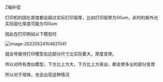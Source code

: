 Z轴补偿

打印机的固化厚度都会超过实际打印层厚，比如打印层厚为50um，此时的紫外光实际固化厚度可能为100um

因此在打印例如以下模型时

![image-20220524104621041](C:\Users\Administrator\AppData\Roaming\Typora\typora-user-images\image-20220524104621041.png)

就会导致待打印模型右边部分尺寸比实际要大，厚度变厚。

所以对所有类似模型，下方比上方大，下方比上方突出，都会使多出的部分变厚

所以对于球体，也会出现这种情况
